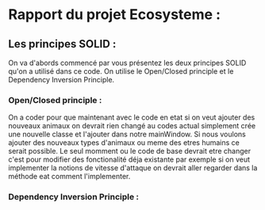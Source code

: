 # Rapport du projet Ecosysteme :

## Les principes SOLID :

On va d'abords commencé par vous présentez les deux principes SOLID qu'on a utilisé dans ce code. On utilise le Open/Closed principle et le Dependency Inversion Principle.

### Open/Closed principle :

On a coder pour que maintenant avec le code en etat si on veut ajouter des nouveaux animaux on devrait rien changé au codes actual simplement crée une nouvelle classe et l'ajouter dans notre mainWindow. Si nous voulons ajouter des nouveaux types d'animaux ou meme des etres humains ce serait possible. Le seul momment ou le code de base devrait etre changer c'est pour modifier des fonctionalité déja existante par exemple si on veut implementer la notions de vitesse d'attaque on devrait aller regarder dans la méthode eat comment l'implementer.

### Dependency Inversion Principle :

